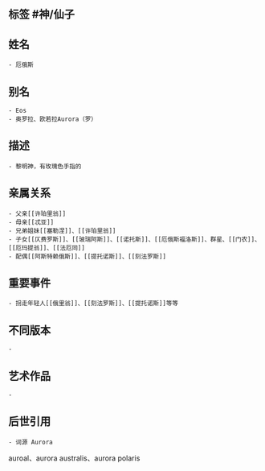 ## 标签  #神/仙子
## 姓名
	- 厄俄斯
## 别名
	- Eos
	- 奥罗拉、欧若拉Aurora（罗）
## 描述
	- 黎明神，有玫瑰色手指的
## 亲属关系
	- 父亲[[许珀里翁]]
	- 母亲[[忒亚]]
	- 兄弟姐妹[[塞勒涅]]、[[许珀里翁]]
	- 子女[[仄费罗斯]]、[[玻瑞阿斯]]、[[诺托斯]]、[[厄俄斯福洛斯]]、群星、[[门农]]、[[厄玛提翁]]、[[法厄同]]
	- 配偶[[阿斯特赖俄斯]]、[[提托诺斯]]、[[刻法罗斯]]
## 重要事件
	- 拐走年轻人[[俄里翁]]、[[刻法罗斯]]、[[提托诺斯]]等等
## 不同版本
	-
## 艺术作品
	-
## 后世引用
	- 词源 Aurora
auroal、aurora australis、aurora polaris
